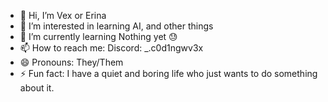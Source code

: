 - 👋 Hi, I’m Vex or Erina
- 👀 I’m interested in learning AI, and other things
- 🌱 I’m currently learning Nothing yet 😓
- 📫 How to reach me: Discord: _.c0d1ngwv3x
- 😄 Pronouns: They/Them
- ⚡ Fun fact: I have a quiet and boring life who just wants to do something about it.

<!---
v3xerin4/v3xerin4 is a ✨ special ✨ repository because its `README.md` (this file) appears on your GitHub profile.
You can click the Preview link to take a look at your changes.
--->
